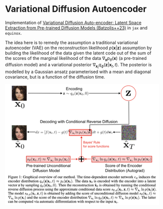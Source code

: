 # Variational Diffusion Autoencoder

Implementation of [Variational Diffusion Auto-encoder: Latent Space Extraction from Pre-trained Diffusion Models (Batzolis++23)](https://arxiv.org/pdf/2304.12141) in `jax` and `equinox`.

The idea here is to remedy the assumption a traditional variational autoencoder (VAE) on the reconstruction likelihood $p(\boldsymbol{x}|\boldsymbol{z})$ assumption by building the likelihood of the data given the latent code out of the sum of the scores of the marginal likelihood of the data $\nabla_{\boldsymbol{x}}p_\theta(\boldsymbol{x})$ (a pre-trained diffusion model) and a variational posterior $\nabla_{\boldsymbol{x}_t}q_{\phi}(\boldsymbol{z}|\boldsymbol{x}_t, t)$. The posterior is modelled by a Gaussian ansatz parameterised with a mean and diagonal covariance, but is a function of the diffusion time.

![alt text](figs/fig.png?raw=true)